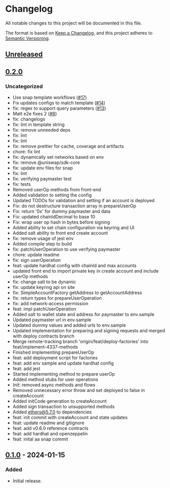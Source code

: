 # Changelog
All notable changes to this project will be documented in this file.

The format is based on [Keep a Changelog](https://keepachangelog.com/en/1.0.0/),
and this project adheres to [Semantic Versioning](https://semver.org/spec/v2.0.0.html).

## [Unreleased]

## [0.2.0]
### Uncategorized
- Use snap template workflows ([#17](https://github.com/MetaMask/snap-account-abstraction-keyring/pull/17))
- Fix updates configs to match template ([#14](https://github.com/MetaMask/snap-account-abstraction-keyring/pull/14))
- fix: regex to support query parameters ([#13](https://github.com/MetaMask/snap-account-abstraction-keyring/pull/13))
- Matt e2e fixes 2 ([#8](https://github.com/MetaMask/snap-account-abstraction-keyring/pull/8))
- fix: changelogs
- fix: lint in template string
- fix: remove unneeded deps
- fix: lint
- fix: lint
- fix: remove prettier for cache, coverage and artifacts
- chore: fix lint
- fix: dynamically set networks based on env
- fix: remove @uniswap/sdk-core
- fix: update env files for snap
- fix: lint
- fix: verifying paymaster test
- fix: tests
- Removed userOp methods from front-end
- Added validation to setting the config
- Updated TODOs for validation and setting if an account is deployed
- Fix: do not destructure transaction array in prepareUserOp
- Fix: return '0x' for dummy paymaster and data
- Fix: updated chainIdDecimal to base 10
- Fix: wrap user op hash in bytes before signing
- Added ability to set chain configuration via keyring and UI
- Added salt ability to front end create account
- fix: remove usage of jest env
- Added compile step to build
- fix: patchUserOperation to use verifying paymaster
- chore: update readme
- fix: sign userOperation
- feat: update hardhat config with chainId and max accounts
- updated front end to import private key in create account and include userOp methods
- fix: change salt to be dynamic
- fix: update keyring api on site
- fix: SimpleAccountFactory getAddress to getAccountAddress
- fix: return types for prepareUserOperation
- fix: add network-access permission
- feat: impl patchUserOperation
- Added salt to wallet state and address for paymaster to env.sample
- Updated paymaster url in env.sample
- Updated dummy values and added urls to env.sample
- Updated implementation for preparing and signing requests and merged with deploy contracts branch
- Merge remote-tracking branch 'origin/feat/deploy-factories' into feat/implement-4337-methods
- Finished implementing prepareUserOp
- feat: add deployment script for factories
- feat: add env sample and update hardhat config
- feat: add jest
- Started implementing method to prepare userOp
- Added method stubs for user operations
- Init: removed async methods and flows
- Removed unnecessary error throw and set deployed to false in createAccount
- Added initCode generation to createAccount
- Added sign transaction to unsupported methods
- Added ethers@5.7.0 to dependencies
- feat: init commit with createAccount and state updates
- feat: update readme and gitignore
- feat: add v0.6.0 reference contracts
- feat: add hardhat and openzeppelin
- feat: inital aa snap commit

## [0.1.0] - 2024-01-15
### Added
- Initial release.

[Unreleased]: https://github.com/MetaMask/snap-account-abstraction-keyring/compare/v0.2.0...HEAD
[0.2.0]: https://github.com/MetaMask/snap-account-abstraction-keyring/compare/v0.1.0...v0.2.0
[0.1.0]: https://github.com/MetaMask/snap-account-abstraction-keyring/releases/tag/v0.1.0
